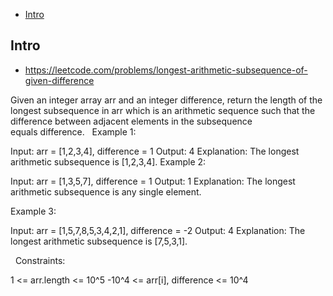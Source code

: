 - [Intro](#intro)

## Intro

- https://leetcode.com/problems/longest-arithmetic-subsequence-of-given-difference

Given an integer array arr and an integer difference, return the length of the longest subsequence in arr which is an arithmetic sequence such that the difference between adjacent elements in the subsequence equals difference.
 
Example 1:

Input: arr = [1,2,3,4], difference = 1
Output: 4
Explanation: The longest arithmetic subsequence is [1,2,3,4].
Example 2:

Input: arr = [1,3,5,7], difference = 1
Output: 1
Explanation: The longest arithmetic subsequence is any single element.

Example 3:

Input: arr = [1,5,7,8,5,3,4,2,1], difference = -2
Output: 4
Explanation: The longest arithmetic subsequence is [7,5,3,1].

 
Constraints:

1 <= arr.length <= 10^5
-10^4 <= arr[i], difference <= 10^4

